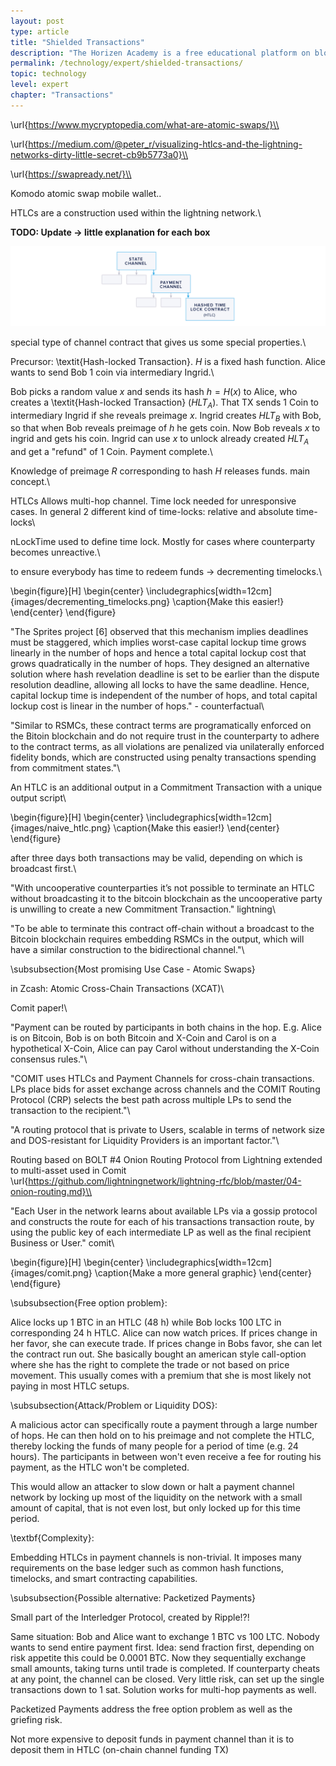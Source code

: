 ```yaml
---
layout: post
type: article
title: "Shielded Transactions"
description: "The Horizen Academy is a free educational platform on blockchain technology, cryptocurrency, and privacy. This chapter is is not available yet. We add content frequently, sign up for our newsletter for notifications when it's released."
permalink: /technology/expert/shielded-transactions/
topic: technology
level: expert
chapter: "Transactions"
---
```


\url{https://www.mycryptopedia.com/what-are-atomic-swaps/}\\

\url{https://medium.com/@peter_r/visualizing-htlcs-and-the-lightning-networks-dirty-little-secret-cb9b5773a0}\\

\url{https://swapready.net/}\\

Komodo atomic swap mobile wallet..


HTLCs are a construction used within the lightning network.\\


**TODO: Update -> little explanation for each box**

![Channel Hierarchy](/assets/post_files/technology/expert/4.2-state-and-payment-channels/channel_hierarchy_D.jpg)

special type of channel contract that gives us some special properties.\\

Precursor: \textit{Hash-locked Transaction}. $H$ is a fixed hash function. Alice wants to send Bob 1 coin via intermediary Ingrid.\\

Bob picks a random value $x$ and sends its hash $h = H(x)$ to Alice, who creates a \textit{Hash-locked Transaction} ($HLT_A$). That TX sends 1 Coin to intermediary Ingrid if she reveals preimage $x$. Ingrid creates $HLT_B$ with Bob, so that when Bob reveals preimage of $h$ he gets coin. Now Bob reveals $x$ to ingrid and gets his coin. Ingrid can use $x$ to unlock already created $HLT_A$ and get a "refund" of 1 Coin. Payment complete.\\

Knowledge of preimage $R$ corresponding to hash $H$ releases funds. main concept.\\

HTLCs Allows multi-hop channel. Time lock needed for unresponsive cases. In general 2 different kind of time-locks: relative and absolute time-locks\\

nLockTime used to define time lock. Mostly for cases where counterparty becomes unreactive.\\

to ensure everybody has time to redeem funds -> decrementing timelocks.\\

\begin{figure}[H]
\begin{center}
\includegraphics[width=12cm]{images/decrementing_timelocks.png}
\caption{Make this easier!}
\end{center}
\end{figure}

"The Sprites project [6] observed that this mechanism implies deadlines must be staggered, which implies worst-case capital lockup time grows linearly in the number of hops and hence a total capital lockup cost that grows quadratically in the number of hops. They designed an alternative solution where hash revelation deadline is set to be earlier than the dispute resolution deadline, allowing all locks to have the same deadline. Hence, capital lockup time is independent of the number of hops, and total capital lockup cost is linear in the number of hops." - counterfactual\\

"Similar to RSMCs, these contract terms are programatically enforced on the Bitoin blockchain and do not require trust in the counterparty to adhere to the contract terms, as all violations are penalized via unilaterally enforced fidelity bonds, which are constructed using penalty transactions spending from commitment states."\\

An HTLC is an additional output in a Commitment Transaction with a unique output script\\

\begin{figure}[H]
\begin{center}
\includegraphics[width=12cm]{images/naive_htlc.png}
\caption{Make this easier!}
\end{center}
\end{figure}

after three days both transactions may be valid, depending on which is broadcast first.\\

"With uncooperative counterparties it’s not possible to terminate an HTLC without broadcasting it to the bitcoin blockchain as the uncooperative party is unwilling to create a new Commitment Transaction." lightning\\

"To be able to terminate this contract off-chain without a broadcast to the Bitcoin blockchain requires embedding RSMCs in the output, which will have a similar construction to the bidirectional channel."\\

\subsubsection{Most promising Use Case - Atomic Swaps}

in Zcash: Atomic Cross-Chain Transactions (XCAT)\\

Comit paper!\\

"Payment can be routed by participants in both chains in the hop. E.g. Alice is on Bitcoin, Bob is on both Bitcoin and X-Coin and Carol is on a hypothetical X-Coin, Alice can pay Carol without understanding the X-Coin consensus rules."\\

"COMIT uses HTLCs and Payment Channels for cross-chain transactions. LPs place bids for asset exchange across channels and the COMIT Routing Protocol (CRP) selects the best path across multiple LPs to send the transaction to the recipient."\\

"A routing protocol that is private to Users, scalable in terms of network size and DOS-resistant for Liquidity Providers is an important factor."\\

Routing based on BOLT \#4 Onion Routing Protocol from Lightning extended to multi-asset used in Comit \url{https://github.com/lightningnetwork/lightning-rfc/blob/master/04-onion-routing.md}\\

"Each User in the network learns about available LPs via a gossip protocol and constructs the route for each of his transactions transaction route, by using the public key of each intermediate LP as well as the final recipient Business or User." comit\\

\begin{figure}[H]
\begin{center}
\includegraphics[width=12cm]{images/comit.png}
\caption{Make a more general graphic}
\end{center}
\end{figure}



\subsubsection{Free option problem}:

Alice locks up 1 BTC in an HTLC (48 h) while Bob locks 100 LTC in corresponding 24 h HTLC. Alice can now watch prices. If prices change in her favor, she can execute trade. If prices change in Bobs favor, she can let the contract run out. She basically bought an american style call-option where she has the right to complete the trade or not based on price movement. This usually comes with a premium that she is most likely not paying in most HTLC setups.

\subsubsection{Attack/Problem or Liquidity DOS}:

A malicious actor can specifically route a payment through a large number of hops. He can then hold on to his preimage and not complete the HTLC, thereby locking the funds of many people for a period of time (e.g. 24 hours). The participants in between won't even receive a fee for routing his payment, as the HTLC won't be completed.

This would allow an attacker to slow down or halt a payment channel network by locking up most of the liquidity on the network with a small amount of capital, that is not even lost, but only locked up for this time period.


\textbf{Complexity}:

Embedding HTLCs in payment channels is non-trivial. It imposes many requirements on the base ledger such as common hash functions, timelocks, and smart contracting capabilities.


\subsubsection{Possible alternative: Packetized Payments}

Small part of the Interledger Protocol, created by Ripple!?!

Same situation: Bob and Alice want to exchange 1 BTC vs 100 LTC. Nobody wants to send entire payment first. Idea: send fraction first, depending on risk appetite this could be 0.0001 BTC. Now they sequentially exchange small amounts, taking turns until trade is completed. If counterparty cheats at any point, the channel can be closed. Very little risk, can set up the single transactions down to 1 sat. Solution works for multi-hop payments as well.

Packetized Payments address the free option problem as well as the griefing risk.

Not more expensive to deposit funds in payment channel than it is to deposit them in HTLC (on-chain channel funding TX)